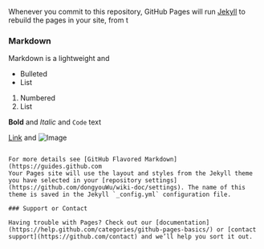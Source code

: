 
Whenever you commit to this repository, GitHub Pages will run [Jekyll](https://jekyllrb.com/) to rebuild the pages in your site, from t

### Markdown

Markdown is a lightweight and 
- Bulleted
- List

1. Numbered
2. List

**Bold** and _Italic_ and `Code` text

[Link](url) and ![Image](src)
```

For more details see [GitHub Flavored Markdown](https://guides.github.com
Your Pages site will use the layout and styles from the Jekyll theme you have selected in your [repository settings](https://github.com/dongyouWu/wiki-doc/settings). The name of this theme is saved in the Jekyll `_config.yml` configuration file.

### Support or Contact

Having trouble with Pages? Check out our [documentation](https://help.github.com/categories/github-pages-basics/) or [contact support](https://github.com/contact) and we’ll help you sort it out.
